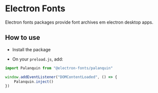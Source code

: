 # Electron Fonts

Electron fonts packages provide font archives em electron desktop apps.

## How to use

* Install the package

* On your `preload.js`, add:

```ts
import Palanquin from "@electron-fonts/palanquin"

window.addEventListener("DOMContentLoaded", () => {
    Palanquin.inject()
})
```